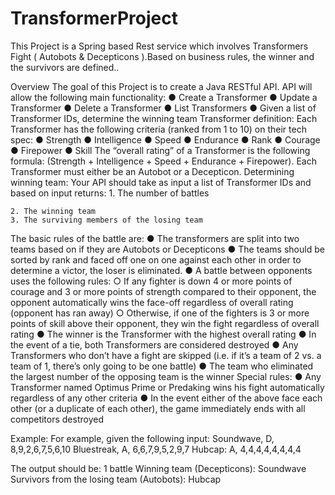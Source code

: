 # TransformerProject
This Project is a Spring based Rest service  which involves Transformers Fight ( Autobots &amp; Decepticons ).Based on business rules, the winner and the survivors are defined..

Overview
The goal of this Project is to create a Java RESTful API.  API will allow the
following main functionality:
    ● Create a Transformer
    ● Update a Transformer
    ● Delete a Transformer
    ● List Transformers
    ● Given a list of Transformer IDs, determine the winning team
    Transformer definition:
Each Transformer has the following criteria (ranked from 1 to 10) on their tech spec:
    ● Strength
    ● Intelligence
    ● Speed
    ● Endurance
    ● Rank
    ● Courage
    ● Firepower
    ● Skill
The “overall rating” of a Transformer is the following formula: (Strength + Intelligence + Speed +
Endurance + Firepower).
Each Transformer must either be an Autobot or a Decepticon.
Determining winning team:
Your API should take as input a list of Transformer IDs and based on input returns:
    1. The number of battles

    2. The winning team
    3. The surviving members of the losing team
The basic rules of the battle are:
    ● The transformers are split into two teams based on if they are Autobots or Decepticons
    ● The teams should be sorted by rank and faced off one on one against each other in
    order to determine a victor, the loser is eliminated.
    ● A battle between opponents uses the following rules:
    ○ If any fighter is down 4 or more points of courage and 3 or more points of
    strength compared to their opponent, the opponent automatically wins the
    face-off regardless of overall rating (opponent has ran away)
    ○ Otherwise, if one of the fighters is 3 or more points of skill above their opponent,
    they win the fight regardless of overall rating
    ● The winner is the Transformer with the highest overall rating
    ● In the event of a tie, both Transformers are considered destroyed
    ● Any Transformers who don’t have a fight are skipped (i.e. if it’s a team of 2 vs. a team of
    1, there’s only going to be one battle)
    ● The team who eliminated the largest number of the opposing team is the winner
    Special rules:
    ● Any Transformer named Optimus Prime or Predaking wins his fight automatically
    regardless of any other criteria
    ● In the event either of the above face each other (or a duplicate of each other), the game
    immediately ends with all competitors destroyed


Example:
For example, given the following input:
Soundwave, D, 8,9,2,6,7,5,6,10
Bluestreak, A, 6,6,7,9,5,2,9,7
Hubcap: A, 4,4,4,4,4,4,4,4

The output should be:
1 battle
Winning team (Decepticons): Soundwave
Survivors from the losing team (Autobots): Hubcap

